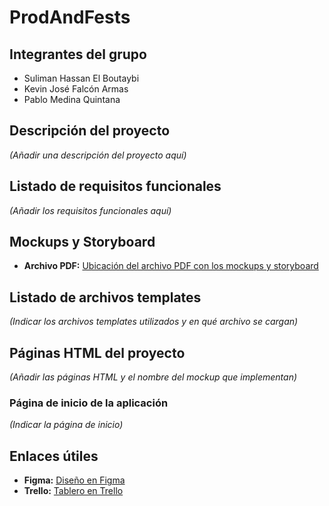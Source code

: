 # ProdAndFests

## Integrantes del grupo
- Suliman Hassan El Boutaybi  
- Kevin José Falcón Armas  
- Pablo Medina Quintana  

## Descripción del proyecto
_(Añadir una descripción del proyecto aquí)_  

## Listado de requisitos funcionales
_(Añadir los requisitos funcionales aquí)_  

## Mockups y Storyboard
- **Archivo PDF:** [Ubicación del archivo PDF con los mockups y storyboard](https://github.com/PabloMedina-PWM/PWM-44.1/blob/master/PWM-MOCKUPS-GRUPO-44.1.pdf)

## Listado de archivos templates
_(Indicar los archivos templates utilizados y en qué archivo se cargan)_  

## Páginas HTML del proyecto
_(Añadir las páginas HTML y el nombre del mockup que implementan)_  

### Página de inicio de la aplicación
_(Indicar la página de inicio)_  

## Enlaces útiles
- **Figma:** [Diseño en Figma](https://www.figma.com/design/O6NHH5X5xD8LPR7eL7aZba/PWM-Grupo-44.1?node-id=0-1&p=f&t=SiV9k2jwRxkNNQqw-0)  
- **Trello:** [Tablero en Trello](https://trello.com/b/wFDWguWA/pwm-441)  
